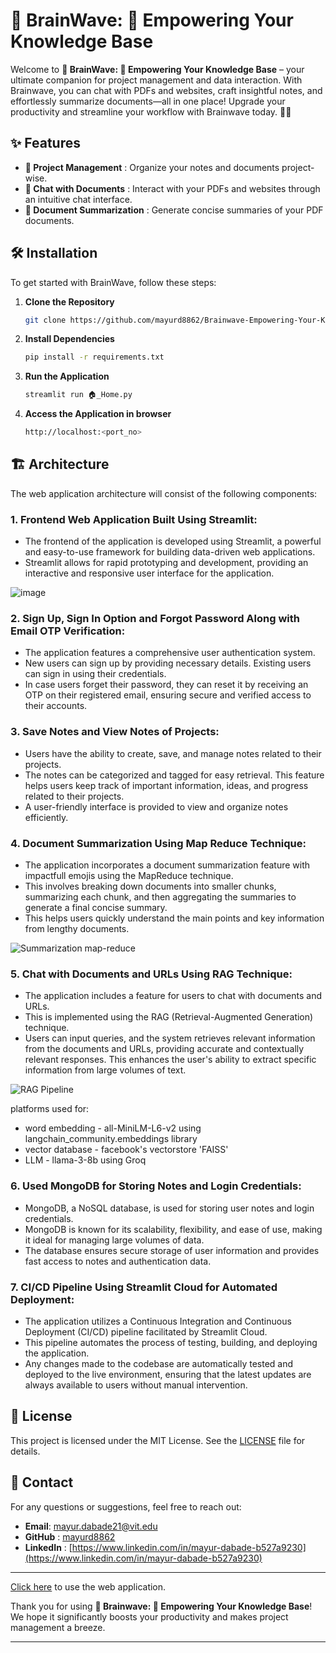 # 🧠 BrainWave: 🤖 Empowering Your Knowledge Base

Welcome to **🧠 BrainWave: 🤖 Empowering Your Knowledge Base** – your ultimate companion for project management and data interaction. With Brainwave, you can chat with PDFs and websites, craft insightful notes, and effortlessly summarize documents—all in one place! Upgrade your productivity and streamline your workflow with Brainwave today. 🚀💡


## ✨ Features 
- **📂 Project Management** : Organize your notes and documents project-wise.
- **💬 Chat with Documents** : Interact with your PDFs and websites through an intuitive chat interface.
- **📝 Document Summarization** : Generate concise summaries of your PDF documents.


## 🛠️ Installation 
To get started with BrainWave, follow these steps:

1. **Clone the Repository**
   
    ```bash
    git clone https://github.com/mayurd8862/Brainwave-Empowering-Your-Knowledge-Base.git
    ```

3. **Install Dependencies**
    ```bash
    pip install -r requirements.txt
    ```

4. **Run the Application**
    ```bash
    streamlit run 🏠_Home.py
    ```
    
5. **Access the Application in browser**
   ```bash
   http://localhost:<port_no>
   ```

## 🏗️ Architecture

The web application architecture will consist of the following components:

### 1. Frontend Web Application Built Using Streamlit:

- The frontend of the application is developed using Streamlit, a powerful and easy-to-use framework for building data-driven web applications.
- Streamlit allows for rapid prototyping and development, providing an interactive and responsive user interface for the application.

![image](https://github.com/mayurd8862/Brainwave-Empowering-Your-Knowledge-Base/assets/113239727/38ac6223-a0bc-4c3c-99ed-ac8ea335e6f1)

  
### 2. Sign Up, Sign In Option and Forgot Password Along with Email OTP Verification:

- The application features a comprehensive user authentication system.
- New users can sign up by providing necessary details. Existing users can sign in using their credentials.
- In case users forget their password, they can reset it by receiving an OTP on their registered email, ensuring secure and verified access to their accounts.
  
### 3. Save Notes and View Notes of Projects:

- Users have the ability to create, save, and manage notes related to their projects.
- The notes can be categorized and tagged for easy retrieval. This feature helps users keep track of important information, ideas, and progress related to their projects.
- A user-friendly interface is provided to view and organize notes efficiently.
  
### 4. Document Summarization Using Map Reduce Technique:

- The application incorporates a document summarization feature with impactfull emojis using the MapReduce technique.
- This involves breaking down documents into smaller chunks, summarizing each chunk, and then aggregating the summaries to generate a final concise summary.
- This helps users quickly understand the main points and key information from lengthy documents.

![Summarization map-reduce](https://github.com/user-attachments/assets/dccc4bf9-a461-4f4d-a63d-c622c56e3e30)


### 5. Chat with Documents and URLs Using RAG Technique:

- The application includes a feature for users to chat with documents and URLs.
- This is implemented using the RAG (Retrieval-Augmented Generation) technique.
- Users can input queries, and the system retrieves relevant information from the documents and URLs, providing accurate and contextually relevant responses. This enhances the user's ability to extract specific information from large volumes of text.

![RAG Pipeline](https://github.com/user-attachments/assets/9f549bd2-c162-4464-9a3d-41d6919edf69)

   platforms used for:

   - word embedding - all-MiniLM-L6-v2 using langchain_community.embeddings library
   - vector database - facebook's vectorstore 'FAISS'
   - LLM - llama-3-8b using Groq

### 6. Used MongoDB for Storing Notes and Login Credentials:

- MongoDB, a NoSQL database, is used for storing user notes and login credentials.
- MongoDB is known for its scalability, flexibility, and ease of use, making it ideal for managing large volumes of data.
- The database ensures secure storage of user information and provides fast access to notes and authentication data.

### 7. CI/CD Pipeline Using Streamlit Cloud for Automated Deployment:

- The application utilizes a Continuous Integration and Continuous Deployment (CI/CD) pipeline facilitated by Streamlit Cloud. 
- This pipeline automates the process of testing, building, and deploying the application. 
- Any changes made to the codebase are automatically tested and deployed to the live environment, ensuring that the latest updates are always available to users without manual intervention.

## 📜 License 
This project is licensed under the MIT License. See the [LICENSE](LICENSE) file for details.

## 📧 Contact 
For any questions or suggestions, feel free to reach out:

- **Email**: mayur.dabade21@vit.edu
- **GitHub** : [mayurd8862](https://github.com/mayur8862)
- **LinkedIn** : [https://www.linkedin.com/in/mayur-dabade-b527a9230](https://www.linkedin.com/in/mayur-dabade-b527a9230)

---
[Click here](https://brainwave.streamlit.app/) to use the web application.

Thank you for using **🧠 Brainwave: 🤖 Empowering Your Knowledge Base**! We hope it significantly boosts your productivity and makes project management a breeze.

---
